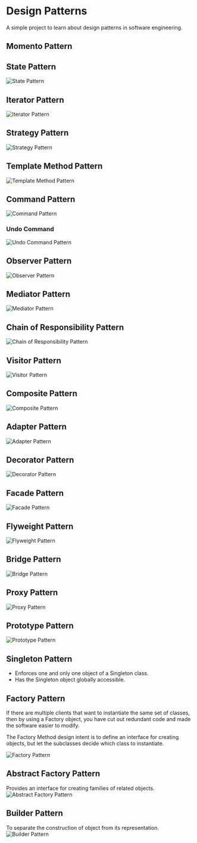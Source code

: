 # Design Patterns
A simple project to learn about design patterns in software engineering.

## Momento Pattern


## State Pattern
![State Pattern](./images/state-pattern.svg)

## Iterator Pattern
![Iterator Pattern](./images/iterator-pattern.svg)

## Strategy Pattern
![Strategy Pattern](./images/strategy-pattern.svg)

## Template Method Pattern
![Template Method Pattern](./images/template-method-pattern.svg)

## Command Pattern
![Command Pattern](./images/command-pattern.svg)

### Undo Command 
![Undo Command Pattern](./images/undo-command-pattern.svg)

## Observer Pattern
![Observer Pattern](./images/observer-pattern.svg)

## Mediator Pattern
![Mediator Pattern](./images/mediator-pattern.svg)

## Chain of Responsibility Pattern
![Chain of Responsibility Pattern](./images/chain-of-responsibility-pattern.svg)

## Visitor Pattern
![Visitor Pattern](./images/visitor-pattern.svg)

## Composite Pattern
![Composite Pattern](./images/composite-pattern.svg)

## Adapter Pattern
![Adapter Pattern](./images/adapter-pattern.svg)

## Decorator Pattern
![Decorator Pattern](./images/decorator-pattern.svg)

## Facade Pattern
![Facade Pattern](./images/facade-pattern.svg)

## Flyweight Pattern
![Flyweight Pattern](./images/flyweight-pattern.svg)

## Bridge Pattern
![Bridge Pattern](./images/bridge-pattern.svg)

## Proxy Pattern
![Proxy Pattern](./images/proxy-pattern.svg)

## Prototype Pattern
![Prototype Pattern](./images/prototype-pattern.svg)

## Singleton Pattern
- Enforces one and only one object of a Singleton class.
- Has the Singleton object globally accessible.

## Factory Pattern
If there are multiple clients that want to instantiate the same set of classes, then by using a Factory object, you 
have cut out redundant code and made the software easier to modify.

The Factory Method design intent is to define an interface for creating objects, but let the subclasses decide which
class to instantiate.

![Factory Pattern](./images/factory-pattern.svg)

## Abstract Factory Pattern
Provides an interface for creating families of related objects.
![Abstract Factory Pattern](./images/abstract-factory-pattern.svg)

## Builder Pattern
To separate the construction of object from its representation.
![Builder Pattern](./images/builder-pattern.svg)
